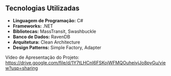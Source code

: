 ## Tecnologias Utilizadas

- **Linguagem de Programação:** C#
- **Frameworks:** .NET
- **Bibliotecas:** MassTransit, Swashbuckle
- **Banco de Dados:** RavenDB
- **Arquitetura:** Clean Architecture
- **Design Patterns:** Simple Factory, Adapter


Vídeo de Apresentação do Projeto: https://drive.google.com/file/d/1Y7tLHCnI6FSKojWFMQOuheivjJo8pyGu/view?usp=sharing